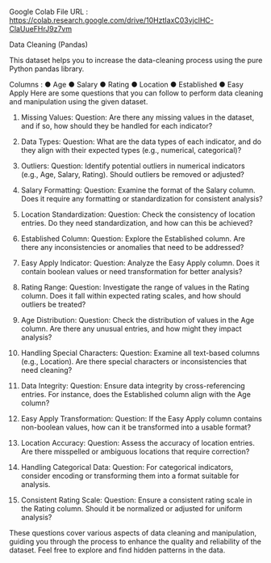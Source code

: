 Google Colab File URL : https://colab.research.google.com/drive/10HztIaxC03vjclHC-ClaUueFHrJ9z7vm

Data Cleaning (Pandas)

This dataset helps you to increase the data-cleaning process using the pure Python pandas library.

Columns :
●	Age
●	Salary
●	Rating 
●	Location
●	Established
●	Easy Apply
Here are some questions that you can follow to perform data cleaning and manipulation using the given dataset.
1. Missing Values:
Question: Are there any missing values in the dataset, and if so, how should they be handled for each indicator? 

2. Data Types:
Question: What are the data types of each indicator, and do they align with their expected types (e.g., numerical, categorical)?

3. Outliers:
Question: Identify potential outliers in numerical indicators (e.g., Age, Salary, Rating). Should outliers be removed or adjusted?

4. Salary Formatting:
Question: Examine the format of the Salary column. Does it require any formatting or standardization for consistent analysis?

5. Location Standardization:
Question: Check the consistency of location entries. Do they need standardization, and how can this be achieved?

6. Established Column:
Question: Explore the Established column. Are there any inconsistencies or anomalies that need to be addressed?



7. Easy Apply Indicator:
Question: Analyze the Easy Apply column. Does it contain boolean values or need transformation for better analysis?

8. Rating Range:
Question: Investigate the range of values in the Rating column. Does it fall within expected rating scales, and how should outliers be treated?

9. Age Distribution:
Question: Check the distribution of values in the Age column. Are there any unusual entries, and how might they impact analysis?

10. Handling Special Characters:
Question: Examine all text-based columns (e.g., Location). Are there special characters or inconsistencies that need cleaning?

11. Data Integrity:
Question: Ensure data integrity by cross-referencing entries. For instance, does the Established column align with the Age column?

12. Easy Apply Transformation:
Question: If the Easy Apply column contains non-boolean values, how can it be transformed into a usable format?

13. Location Accuracy:
Question: Assess the accuracy of location entries. Are there misspelled or ambiguous locations that require correction?

14. Handling Categorical Data:
Question: For categorical indicators, consider encoding or transforming them into a format suitable for analysis.

15. Consistent Rating Scale:
Question: Ensure a consistent rating scale in the Rating column. Should it be normalized or adjusted for uniform analysis?

These questions cover various aspects of data cleaning and manipulation, guiding you through the process to enhance the quality and reliability of the dataset. Feel free to explore and find hidden patterns in the data.

 
